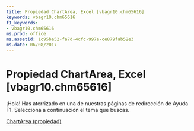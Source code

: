 ```yaml
---
title: Propiedad ChartArea, Excel [vbagr10.chm65616]
keywords: vbagr10.chm65616
f1_keywords:
- vbagr10.chm65616
ms.prod: office
ms.assetid: 1c95ba52-fa7d-4cfc-997e-ce879fab52e3
ms.date: 06/08/2017
---
```





# Propiedad ChartArea, Excel [vbagr10.chm65616]

¡Hola! Has aterrizado en una de nuestras páginas de redirección de Ayuda F1. Selecciona a continuación el tema que buscas.


 [ChartArea (propiedad)](http://msdn.microsoft.com/library/chartarea-property%28Office.15%29.aspx)



